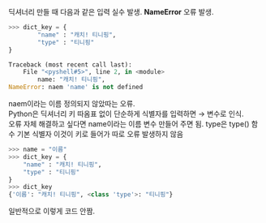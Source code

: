 딕셔너리 만들 때 다음과 같은 입력 실수 발생.  **NameError** 오류 발생.

```python
>>> dict_key = {
		"name" : "캐치! 티니핑",
		"type" : "티니핑"
}
```

```python
Traceback (most recent call last):
	File "<pyshell#5>", line 2, in <module>
		name: "캐치! 티니핑",
NameError: naem 'name' is not defined
```

naem이라는 이름 정의되지 않았따는 오류.  
Python은 딕셔너리 키 따옴표 없이 단순하게 식별자를 입력하면 → 변수로 인식.  
오류 자체 해결하고 싶다면 name이라는 이름 변수 만들어 주면 됨. type은 type() 함수 기본 식별자 이것이 키로 들어가 따로 오류 발생하지 않음

```python
>>> name = "이름"
>>> dict_key = {
	"name" : "캐치! 티니핑",
	"type" : "티니핑"
}
>>> dict_key
{'이름': "캐치! 티니핑", <class 'type'>: "티니핑"}
```

일반적으로 이렇게 코드 안짬.
